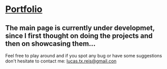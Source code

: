 # [Portfolio](https://lucas-t-reis.github.io/portfolio/)
## The main page is currently under developmet, since I first thought on doing the projects and then on showcasing them... ##
Feel free to play around and if you spot any bug or have some suggestions don't hesitate to contact me: lucas.tx.reis@gmail.con
